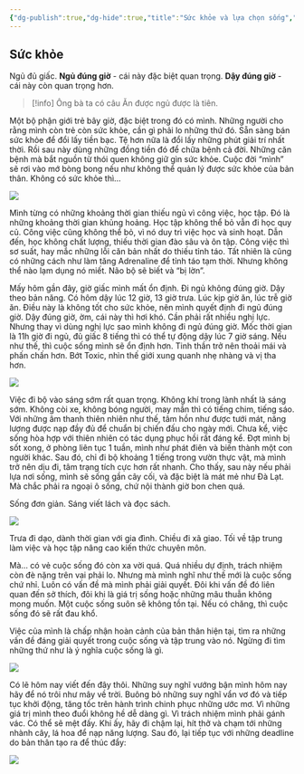 ```yaml
---
{"dg-publish":true,"dg-hide":true,"title":"Sức khỏe và lựa chọn sống","word-count":867,"tags":["diary-publish"],"permalink":"/ban-than/nhat-ky/nam-2023/thang-8/2023-08-23/","hide":true,"dgPassFrontmatter":true}
---
```



## Sức khỏe

Ngủ đủ giấc.
**Ngủ đúng giờ** - cái này đặc biệt quan trọng.
**Dậy đúng giờ** - cái này còn quan trọng hơn.


> [!info] Ông bà ta có câu
> Ăn được ngủ được là tiên.

Một bộ phận giới trẻ bây giờ, đặc biệt trong đó có mình. Những người cho rằng mình còn trẻ còn sức khỏe, cần gì phải lo những thứ đó. Sẵn sàng bán sức khỏe để đổi lấy tiền bạc. Tệ hơn nữa là đổi lấy những phút giải trí nhất thời. Rồi sau này dùng những đồng tiền đó để chữa bệnh cả đời. Những căn bệnh mà bắt nguồn từ thói quen không giữ gìn sức khỏe. Cuộc đời “mình” sẽ rơi vào mớ bòng bong nếu như không thể quản lý được sức khỏe của bản thân. Không có sức khỏe thì…

![](https://i.imgur.com/JXY9pXu.gif)

Mình từng có những khoảng thời gian thiếu ngủ vì công việc, học tập. Đó là những khoảng thời gian khủng hoảng. Học tập không thể bỏ vẫn đi học quy củ. Công việc cũng không thể bỏ, vì nó duy trì việc học và sinh hoạt. Dẫn đến, học không chất lượng, thiếu thời gian đào sâu và ôn tập. Công việc thì sơ suất, hay mắc những lỗi căn bản nhất do thiếu tỉnh táo. Tất nhiên là cũng có những cách như làm tăng Adrenaline để tỉnh táo tạm thời. Nhưng không thể nào lạm dụng nó miết. Não bộ sẽ biết và “bị lờn”.

Mấy hôm gần đây, giờ giấc mình mất ổn định. Đi ngủ không đúng giờ. Dậy theo bản năng. Có hôm dậy lúc 12 giờ, 13 giờ trưa. Lúc kịp giờ ăn, lúc trễ giờ ăn. Điều này là không tốt cho sức khỏe, nên mình quyết định đi ngủ đúng giờ. Dậy đúng giờ, ờm, cái này thì hơi khó. Cần phải rất nhiều nghị lực. Nhưng thay vì dùng nghị lực sao mình không đi ngủ đúng giờ. Mốc thời gian là 11h giờ đi ngủ, đủ giấc 8 tiếng thì có thể tự động dậy lúc 7 giờ sáng. Nếu như thế, thì cuộc sống mình sẽ ổn định hơn. Tinh thần trở nên thoải mái và phấn chấn hơn. Bớt Toxic, nhìn thế giới xung quanh nhẹ nhàng và vị tha hơn.

![](https://i.imgur.com/XHn1Jmq.gif)

Việc đi bộ vào sáng sớm rất quan trọng. Không khí trong lành nhất là sáng sớm. Không còi xe, không bóng người, may mắn thì có tiếng chim, tiếng sáo. Với những âm thanh thiên nhiên như thế, tâm hồn như được tưới mát, năng lượng được nạp đầy đủ để chuẩn bị chiến đấu cho ngày mới. Chưa kể, việc sống hòa hợp với thiên nhiên có tác dụng phục hồi rất đáng kể. Đợt mình bị sốt xong, ở phòng liên tục 1 tuần, mình như phát điên và biến thành một con người khác. Sau đó, chỉ đi bộ khoảng 1 tiếng trong vườn thực vật, mà mình trở nên dịu đi, tâm trạng tích cực hơn rất nhanh. Cho thấy, sau này nếu phải lựa nơi sống, mình sẽ sống gần cây cối, và đặc biệt là mát mẻ như Đà Lạt. Mà chắc phải ra ngoại ô sống, chứ nội thành giờ bon chen quá.

Sống đơn giản.
Sáng viết lách và đọc sách.

![](https://i.imgur.com/HyzqiOW.gif)

Trưa đi dạo, dành thời gian với gia đình.
Chiều đi xã giao.
Tối về tập trung làm việc và học tập nâng cao kiến thức chuyên môn.

Mà… có vẻ cuộc sống đó còn xa vời quá. Quá nhiều dự định, trách nhiệm còn đè nặng trên vai phải lo. Nhưng mà mình nghĩ như thế mới là cuộc sống chứ nhỉ. Luôn có vấn đề mà mình phải giải quyết. Đôi khi vấn đề đó liên quan đến sở thích, đôi khi là giá trị sống hoặc những mâu thuẫn không mong muốn. Một cuộc sống suôn sẽ không tồn tại. Nếu có chăng, thì cuộc sống đó sẽ rất đau khổ. 

Việc của mình là chấp nhận hoàn cảnh của bản thân hiện tại, tìm ra những vấn đề đáng giải quyết trong cuộc sống và tập trung vào nó. Ngừng đi tìm những thứ như là ý nghĩa cuộc sống là gì. 

![](https://i.imgur.com/cL4ZsuI.gif)

Có lẽ hôm nay viết đến đây thôi. Những suy nghĩ vướng bận mình hôm nay hãy để nó trôi như mây về trời. Buông bỏ những suy nghĩ vẩn vơ đó và tiếp tục khởi động, tăng tốc trên hành trình chinh phục những ước mơ. Vì những giá trị mình theo đuổi không hề dễ dàng gì. Vì trách nhiệm mình phải gánh vác. Có thể sẽ mệt đấy. Khi ấy, hãy đi chậm lại, hít thở và chạm tới những nhành cây, lá hoa để nạp năng lượng. Sau đó, lại tiếp tục với những deadline do bản thân tạo ra để thúc đẩy:

![](https://i.imgur.com/1QvMefu.gif)